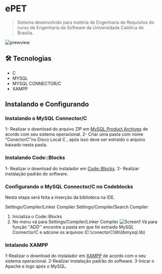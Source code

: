 # ePET

> Sistema desenvolvido para matéria de Engenharia de Requisitos do curso de Engenharia de Software da Universidade Católica de Brasília.

![prewview](https://cdn.discordapp.com/attachments/982291225283551262/1034518787095015444/unknown.png)

## 🛠 Tecnologias

  - C
  - MYSQL
  - MYSQL CONNECTOR/C  
  - XAMPP
  
## Instalando e Configurando

### Instalando o MySQL Connector/C
1- Realizar o download do arquivo ZIP em [MySQL Product Archives](https://downloads.mysql.com/archives/c-c/) de acordo com seu sistema operacional.
2- Criar uma pasta com nome "ConectorC"no Disco Local C , após isso deve ser extraido o arquivo baixado nesta pasta.

### Instalando Code::Blocks
1- Realizar o download do instalador em [Code::Blocks](https://www.codeblocks.org/downloads/binaries/).
2- Realizar instalação padrão do software.

### Configurando o MySQL Connector/C no Codeblocks
Nesta etapa será feita a inserção da biblioteca na IDE.

Settings/Compiler/Linker Compiler
Settings/Compiler/Search Compiler

1. Inicializa o Code::Blocks
2. No menu vá para Settings/Compiler/Linker Compiler
![Screen1](https://cdn.discordapp.com/attachments/982291225283551262/1034524002951106640/unknown.png)
Vá para função ''ADD'' encontre a pasta em que foi extraido MySQL Connector/C e adcone os arquivos (C:\conectorC\lib\libmysql.lib) 

### Intalando XAMPP 

1-Realizar o download do instalador em [XAMPP](https://www.apachefriends.org/pt_br/index.html) de acordo com o seu sistema operacional.
2-Realizar instalação padrão do software.
3-Inicar o Apache e logo após o MySQL.
